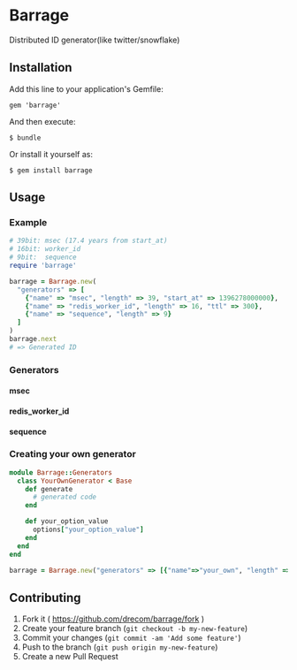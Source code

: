 # Barrage

Distributed ID generator(like twitter/snowflake)

## Installation

Add this line to your application's Gemfile:

    gem 'barrage'

And then execute:

    $ bundle

Or install it yourself as:

    $ gem install barrage

## Usage

### Example

```ruby
# 39bit: msec (17.4 years from start_at)
# 16bit: worker_id
# 9bit:  sequence
require 'barrage'

barrage = Barrage.new(
  "generators" => [
    {"name" => "msec", "length" => 39, "start_at" => 1396278000000},
    {"name" => "redis_worker_id", "length" => 16, "ttl" => 300},
    {"name" => "sequence", "length" => 9}
  ]
)
barrage.next
# => Generated ID
```

### Generators

#### msec
#### redis_worker_id
#### sequence

### Creating your own generator

```ruby
module Barrage::Generators
  class YourOwnGenerator < Base
    def generate
	  # generated code
	end

    def your_option_value
	  options["your_option_value"]
	end
  end
end

barrage = Barrage.new("generators" => [{"name"=>"your_own", "length" => 8, "your_option_value"=>"xxx"}])
```

## Contributing

1. Fork it ( https://github.com/drecom/barrage/fork )
2. Create your feature branch (`git checkout -b my-new-feature`)
3. Commit your changes (`git commit -am 'Add some feature'`)
4. Push to the branch (`git push origin my-new-feature`)
5. Create a new Pull Request
